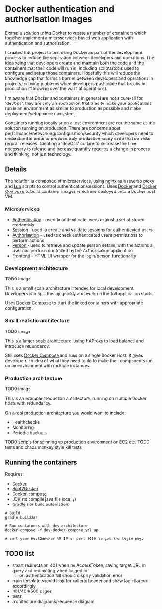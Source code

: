 # Docker authentication and authorisation images

Example solution using Docker to create a number of containers which together implement a microservices based web
application with authentication and authorisation.

I created this project to test using Docker as part of the development process to reduce the separation between
developers and operations. The idea being that developers create and maintain both the code and the containers that
their code will run in, including scripts/tools used to configure and setup those containers. Hopefully this will reduce
the knowledge gap that forms a barrier between developers and operations in projects, causing problems when developers
push code that breaks in production ("throwing over the wall" at operations).

I'm aware that Docker and containers in general are not a cure-all for 'devOps', they are only an abstraction that
tries to make your applications run in an environment as similar to production as possible and make deployment/setup
more consistent.

Containers running locally or on a test environment are not the same as the solution running on production. There are
concerns about performance/networking/configuration/security which developers need to understand in order to produce
truly production ready code that de-risks regular releases. Creating a 'devOps' culture to decrease the time necessary
to release and increase quantity requires a change in process and thinking, not just technology.

## Details

The solution is composed of microservices, using [nginx](http://nginx.org/) as a reverse proxy and
[Lua](http://wiki.nginx.org/HttpLuaModule) scripts to control authentication/sessions. Uses [Docker](https://www.docker.com/)
and [Docker Compose](https://docs.docker.com/compose/) to build container images which are deployed onto a Docker host
VM.

### Microservices

- [Authentication](tree/master/microservices/authentication) - used to authenticate users against a set of stored
credentials
- [Session](tree/master/microservices/session) - used to create and validate sessions for authenticated users
- [Authorisation](tree/master/microservices/authorisation) - used to check authenticated users permissions to perform
actions
- [Person](tree/master/microservices/person) - used to retrieve and update person details, with the actions a user can
perform controlled by the Authorisation application
- [Frontend](tree/master/microservices/frontend) - HTML UI wrapper for the login/person functionality

### Development architecture

TODO image

This is a small scale architecture intended for local development. Developers can spin this up quickly and work on the
full application stack.

Uses [Docker Compose](https://docs.docker.com/compose/) to start the linked containers with appropriate configuration.

### Small realistic architecture

TODO image

This is a larger scale architecture, using HAProxy to load balance and introduce redundancy.

Still uses [Docker Compose](https://docs.docker.com/compose/) and runs on a single Docker Host. It gives developers an
idea of what they need to do to make their components run on an environment with multiple instances.

### Production architecture

TODO image

This is an example production architecture, running on multiple Docker hosts with redundancy.

On a real production architecture you would want to include:
- Healthchecks
- Monitoring
- Periodic backups

TODO scripts for spinning up production environment on EC2 etc.
TODO tests and chaos monkey style kill tests

## Running the containers

Requires:
* [Docker](https://www.docker.com/)
* [Boot2Docker](http://boot2docker.io/)
* [Docker-compose](http://docs.docker.com/compose/)
* JDK (to compile java file locally)
* [Gradle](https://gradle.org/) (for build automation)

```
# Build
gradle buildJar

# Run containers with dev architecture
docker-compose -f dev-docker-compose.yml up

# curl your boot2docker VM IP on port 8080 to get the login page
```

## TODO list

- smart redirects on 401 when no AccessToken, saving target URL in query and redirecting when logged in
	- on authentication fail should display validation error
- main template should look for callerId header and show login/logout accordingly
- 401/404/500 pages
- tests
- architecture diagrams/sequence diagram
